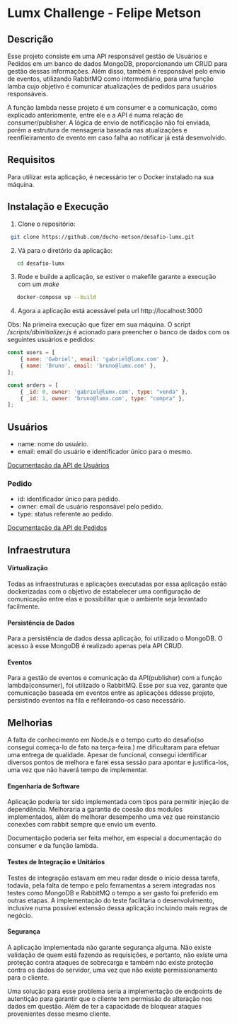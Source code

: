 # Lumx Challenge - Felipe Metson

## Descrição 

Esse projeto consiste em uma API responsável gestão de Usuários e Pedidos em um banco de dados MongoDB, proporcionando um CRUD para gestão dessas informações. Além disso, também é responsável pelo envio de eventos, utilizando RabbitMQ como intermediário, para uma função lamba cujo objetivo é comunicar atualizações de pedidos para usuários responsáveis.

A função lambda nesse projeto é um consumer e a comunicação, como explicado anteriomente, entre ele e a API é numa relação de consumer/publisher. A lógica de envio de notificação não foi enviada, porém a estrutura de mensageria baseada nas atualizações e reenfileiramento de evento em caso falha ao notificar já está desenvolvido.

## Requisitos

Para utilizar esta aplicação, é necessário ter o Docker instalado na sua máquina.

## Instalação e Execução

1. Clone o repositório:
```bash
 git clone https://github.com/ducho-metson/desafio-lumx.git
```
2. Vá para o diretório da aplicação:
```bash
   cd desafio-lumx
```
3. Rode e builde a aplicação, se estiver o makefile garante a execução com um _make_
```bash
   docker-compose up --build
```

4. Agora a aplicação está acessável pela url http://localhost:3000

Obs: Na primeira execução que fizer em sua máquina. O script _/scripts/dbinitializer.js_ é acionado para preencher o banco de dados com os seguintes usuários e pedidos:

```js
const users = [
    { name: 'Gabriel', email: 'gabriel@lumx.com' },
    { name: 'Bruno', email: 'bruno@lumx.com' },
];

const orders = [
    { _id: 0, owner: 'gabriel@lumx.com', type: "venda" },
    { _id: 1, owner: 'bruno@lumx.com', type: "compra" },
];
```

## Usuários

* name: nome do usuário.
* email: email do usuário e identificador único para o mesmo. 

[Documentação da API de Usuários](./doc/user.swagger.yaml)

### Pedido

* id: identificador único para pedido.
* owner: email de usuário responsável pelo pedido.
* type: status referente ao pedido.

[Documentação da API de Pedidos](./doc/order.swagger.yaml)


## Infraestrutura

#### Virtualização

Todas as infraestruturas e aplicações executadas por essa aplicação estão dockerizadas com o objetivo de estabelecer uma configuração de comunicação entre elas e possibilitar que o ambiente seja levantado facilmente.

#### Persistência de Dados

Para a persistência de dados dessa aplicação, foi utilizado o MongoDB. O acesso à esse MongoDB é realizado apenas pela API CRUD.


#### Eventos

Para a gestão de eventos e comunicação da API(publisher) com a função lambda(consumer), foi utilizado o RabbitMQ. Esse por sua vez, garante que comunicação baseada em eventos entre as aplicações ddesse projeto, persistindo eventos na fila e refileirando-os caso necessário.

## Melhorias 

A falta de conhecimento em NodeJs e o tempo curto do desafio(so consegui começa-lo de fato na terça-feira.) me dificultaram para efetuar uma entrega de qualidade. Apesar de funcional, consegui identificar diversos pontos de melhora e farei essa sessão para apontar e justifica-los, uma vez que não haverá tempo de implementar.


#### Engenharia de Software

Aplicação poderia ter sido implementada com tipos para permitir injeção de dependência. Melhoraria a garantia de coesão dos modulos implementados, além de melhorar desempenho uma vez que reinstancio conexões com rabbit sempre que envio um evento. 

Documentação poderia ser feita melhor, em especial a documentação do consumer e da função lambda.

#### Testes de Integração e Unitários

Testes de integração estavam em meu radar desde o início dessa tarefa, todavia, pela falta de tempo e pelo ferramentas a serem integradas nos testes como MongoDB e RabbitMQ o tempo a ser gasto foi preferido em outras etapas. A implementação do teste facilitaria o desenvolvimento, inclusive numa possível extensão dessa aplicação incluindo mais regras de negócio.

#### Segurança

A aplicação implementada não garante segurança alguma. Não existe validação de quem está fazendo as requisições, e portanto, não existe uma proteção contra ataques de sobrecarga e também não existe proteção contra os dados do servidor, uma vez que não existe permissionamento para o cliente.

Uma solução para esse problema seria a implementação de endpoints de autentição para garantir que o cliente tem permissão de alteração nos dados em questão. Além de ter a capacidade de bloquear ataques provenientes desse mesmo cliente.